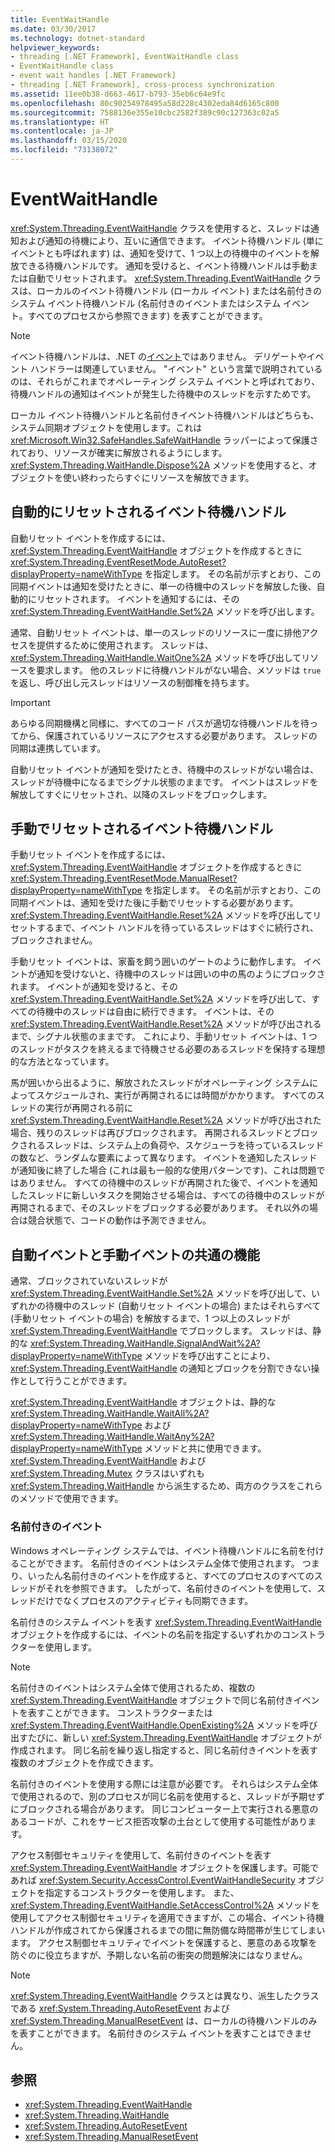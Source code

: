 ```yaml
---
title: EventWaitHandle
ms.date: 03/30/2017
ms.technology: dotnet-standard
helpviewer_keywords:
- threading [.NET Framework], EventWaitHandle class
- EventWaitHandle class
- event wait handles [.NET Framework]
- threading [.NET Framework], cross-process synchronization
ms.assetid: 11ee0b38-d663-4617-b793-35eb6c64e9fc
ms.openlocfilehash: 80c90254978495a58d228c4302eda84d6165c800
ms.sourcegitcommit: 7588136e355e10cbc2582f389c90c127363c02a5
ms.translationtype: HT
ms.contentlocale: ja-JP
ms.lasthandoff: 03/15/2020
ms.locfileid: "73138072"
---
```

# <a name="eventwaithandle"></a>EventWaitHandle
<xref:System.Threading.EventWaitHandle> クラスを使用すると、スレッドは通知および通知の待機により、互いに通信できます。 イベント待機ハンドル (単にイベントとも呼ばれます) は、通知を受けて、1 つ以上の待機中のイベントを解放できる待機ハンドルです。 通知を受けると、イベント待機ハンドルは手動または自動でリセットされます。 <xref:System.Threading.EventWaitHandle> クラスは、ローカルのイベント待機ハンドル (ローカル イベント) または名前付きのシステム イベント待機ハンドル (名前付きのイベントまたはシステム イベント。すべてのプロセスから参照できます) を表すことができます。  
  
> [!NOTE]
> イベント待機ハンドルは、.NET の[イベント](../events/index.md)ではありません。 デリゲートやイベント ハンドラーは関連していません。 "イベント" という言葉で説明されているのは、それらがこれまでオペレーティング システム イベントと呼ばれており、待機ハンドルの通知はイベントが発生した待機中のスレッドを示すためです。  
  
 ローカル イベント待機ハンドルと名前付きイベント待機ハンドルはどちらも、システム同期オブジェクトを使用します。これは <xref:Microsoft.Win32.SafeHandles.SafeWaitHandle> ラッパーによって保護されており、リソースが確実に解放されるようにします。 <xref:System.Threading.WaitHandle.Dispose%2A> メソッドを使用すると、オブジェクトを使い終わったらすぐにリソースを解放できます。  
  
## <a name="event-wait-handles-that-reset-automatically"></a>自動的にリセットされるイベント待機ハンドル  
 自動リセット イベントを作成するには、<xref:System.Threading.EventWaitHandle> オブジェクトを作成するときに <xref:System.Threading.EventResetMode.AutoReset?displayProperty=nameWithType> を指定します。 その名前が示すとおり、この同期イベントは通知を受けたときに、単一の待機中のスレッドを解放した後、自動的にリセットされます。 イベントを通知するには、その <xref:System.Threading.EventWaitHandle.Set%2A> メソッドを呼び出します。  
  
 通常、自動リセット イベントは、単一のスレッドのリソースに一度に排他アクセスを提供するために使用されます。 スレッドは、<xref:System.Threading.WaitHandle.WaitOne%2A> メソッドを呼び出してリソースを要求します。 他のスレッドに待機ハンドルがない場合、メソッドは `true` を返し、呼び出し元スレッドはリソースの制御権を持ちます。  
  
> [!IMPORTANT]
> あらゆる同期機構と同様に、すべてのコード パスが適切な待機ハンドルを待ってから、保護されているリソースにアクセスする必要があります。 スレッドの同期は連携しています。  
  
 自動リセット イベントが通知を受けたとき、待機中のスレッドがない場合は、スレッドが待機中になるまでシグナル状態のままです。 イベントはスレッドを解放してすぐにリセットされ、以降のスレッドをブロックします。  
  
## <a name="event-wait-handles-that-reset-manually"></a>手動でリセットされるイベント待機ハンドル  
 手動リセット イベントを作成するには、<xref:System.Threading.EventWaitHandle> オブジェクトを作成するときに <xref:System.Threading.EventResetMode.ManualReset?displayProperty=nameWithType> を指定します。 その名前が示すとおり、この同期イベントは、通知を受けた後に手動でリセットする必要があります。 <xref:System.Threading.EventWaitHandle.Reset%2A> メソッドを呼び出してリセットするまで、イベント ハンドルを待っているスレッドはすぐに続行され、ブロックされません。  
  
 手動リセット イベントは、家畜を飼う囲いのゲートのように動作します。 イベントが通知を受けないと、待機中のスレッドは囲いの中の馬のようにブロックされます。 イベントが通知を受けると、その <xref:System.Threading.EventWaitHandle.Set%2A> メソッドを呼び出して、すべての待機中のスレッドは自由に続行できます。 イベントは、その <xref:System.Threading.EventWaitHandle.Reset%2A> メソッドが呼び出されるまで、シグナル状態のままです。 これにより、手動リセット イベントは、1 つのスレッドがタスクを終えるまで待機させる必要のあるスレッドを保持する理想的な方法となっています。  
  
 馬が囲いから出るように、解放されたスレッドがオペレーティング システムによってスケジュールされ、実行が再開されるには時間がかかります。 すべてのスレッドの実行が再開される前に <xref:System.Threading.EventWaitHandle.Reset%2A> メソッドが呼び出された場合、残りのスレッドは再びブロックされます。 再開されるスレッドとブロックされるスレッドは、システム上の負荷や、スケジューラを待っているスレッドの数など、ランダムな要素によって異なります。 イベントを通知したスレッドが通知後に終了した場合 (これは最も一般的な使用パターンです)、これは問題ではありません。 すべての待機中のスレッドが再開された後で、イベントを通知したスレッドに新しいタスクを開始させる場合は、すべての待機中のスレッドが再開されるまで、そのスレッドをブロックする必要があります。 それ以外の場合は競合状態で、コードの動作は予測できません。  
  
## <a name="features-common-to-automatic-and-manual-events"></a>自動イベントと手動イベントの共通の機能  
 通常、ブロックされていないスレッドが <xref:System.Threading.EventWaitHandle.Set%2A> メソッドを呼び出して、いずれかの待機中のスレッド (自動リセット イベントの場合) またはそれらすべて (手動リセット イベントの場合) を解放するまで、1 つ以上のスレッドが <xref:System.Threading.EventWaitHandle> でブロックします。 スレッドは、静的な <xref:System.Threading.WaitHandle.SignalAndWait%2A?displayProperty=nameWithType> メソッドを呼び出すことにより、<xref:System.Threading.EventWaitHandle> の通知とブロックを分割できない操作として行うことができます。  
  
 <xref:System.Threading.EventWaitHandle> オブジェクトは、静的な <xref:System.Threading.WaitHandle.WaitAll%2A?displayProperty=nameWithType> および <xref:System.Threading.WaitHandle.WaitAny%2A?displayProperty=nameWithType> メソッドと共に使用できます。 <xref:System.Threading.EventWaitHandle> および <xref:System.Threading.Mutex> クラスはいずれも <xref:System.Threading.WaitHandle> から派生するため、両方のクラスをこれらのメソッドで使用できます。  
  
### <a name="named-events"></a>名前付きのイベント  
 Windows オペレーティング システムでは、イベント待機ハンドルに名前を付けることができます。 名前付きのイベントはシステム全体で使用されます。 つまり、いったん名前付きのイベントを作成すると、すべてのプロセスのすべてのスレッドがそれを参照できます。 したがって、名前付きのイベントを使用して、スレッドだけでなくプロセスのアクティビティも同期できます。  
  
 名前付きのシステム イベントを表す <xref:System.Threading.EventWaitHandle> オブジェクトを作成するには、イベントの名前を指定するいずれかのコンストラクターを使用します。  
  
> [!NOTE]
> 名前付きのイベントはシステム全体で使用されるため、複数の <xref:System.Threading.EventWaitHandle> オブジェクトで同じ名前付きイベントを表すことができます。 コンストラクターまたは <xref:System.Threading.EventWaitHandle.OpenExisting%2A> メソッドを呼び出すたびに、新しい <xref:System.Threading.EventWaitHandle> オブジェクトが作成されます。 同じ名前を繰り返し指定すると、同じ名前付きイベントを表す複数のオブジェクトを作成できます。  
  
 名前付きのイベントを使用する際には注意が必要です。 それらはシステム全体で使用されるので、別のプロセスが同じ名前を使用すると、スレッドが予期せずにブロックされる場合があります。 同じコンピューター上で実行される悪意のあるコードが、これをサービス拒否攻撃の土台として使用する可能性があります。  
  
 アクセス制御セキュリティを使用して、名前付きのイベントを表す <xref:System.Threading.EventWaitHandle> オブジェクトを保護します。可能であれば <xref:System.Security.AccessControl.EventWaitHandleSecurity> オブジェクトを指定するコンストラクターを使用します。 また、<xref:System.Threading.EventWaitHandle.SetAccessControl%2A> メソッドを使用してアクセス制御セキュリティを適用できますが、この場合、イベント待機ハンドルが作成されてから保護されるまでの間に無防備な時間帯が生じてしまいます。 アクセス制御セキュリティでイベントを保護すると、悪意のある攻撃を防ぐのに役立ちますが、予期しない名前の衝突の問題解決にはなりません。  
  
> [!NOTE]
> <xref:System.Threading.EventWaitHandle> クラスとは異なり、派生したクラスである <xref:System.Threading.AutoResetEvent> および <xref:System.Threading.ManualResetEvent> は、ローカルの待機ハンドルのみを表すことができます。 名前付きのシステム イベントを表すことはできません。  
  
## <a name="see-also"></a>参照

- <xref:System.Threading.EventWaitHandle>
- <xref:System.Threading.WaitHandle>
- <xref:System.Threading.AutoResetEvent>
- <xref:System.Threading.ManualResetEvent>
